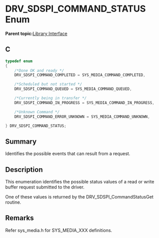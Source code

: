 # DRV\_SDSPI\_COMMAND\_STATUS Enum

**Parent topic:**[Library Interface](GUID-7A1B4F41-7CC6-49CF-941E-25265059D247.md)

## C

```c
typedef enum
{
    /*Done OK and ready */
    DRV_SDSPI_COMMAND_COMPLETED = SYS_MEDIA_COMMAND_COMPLETED,

    /*Scheduled but not started */
    DRV_SDSPI_COMMAND_QUEUED = SYS_MEDIA_COMMAND_QUEUED,

    /*Currently being in transfer */
    DRV_SDSPI_COMMAND_IN_PROGRESS = SYS_MEDIA_COMMAND_IN_PROGRESS,

    /*Unknown Command */
    DRV_SDSPI_COMMAND_ERROR_UNKNOWN = SYS_MEDIA_COMMAND_UNKNOWN,

} DRV_SDSPI_COMMAND_STATUS;

```

## Summary

Identifies the possible events that can result from a request.

## Description

This enumeration identifies the possible status values of a read or write<br />buffer request submitted to the driver.

One of these values is returned by the DRV\_SDSPI\_CommandStatusGet routine.

## Remarks

Refer sys\_media.h for SYS\_MEDIA\_XXX definitions.

